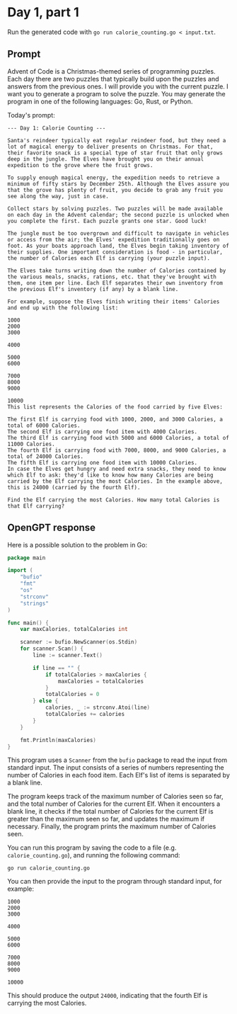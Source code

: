 # Day 1, part 1

Run the generated code with `go run calorie_counting.go < input.txt`.

## Prompt

Advent of Code is a Christmas-themed series of programming puzzles.  Each day there are two puzzles that typically build upon the puzzles and answers from the previous ones.
I will provide you with the current puzzle.  I want you to generate a program to solve the puzzle.  You may generate the program in one of the following languages: Go, Rust, or Python.

Today's prompt:

```
--- Day 1: Calorie Counting ---

Santa's reindeer typically eat regular reindeer food, but they need a lot of magical energy to deliver presents on Christmas. For that, their favorite snack is a special type of star fruit that only grows deep in the jungle. The Elves have brought you on their annual expedition to the grove where the fruit grows.

To supply enough magical energy, the expedition needs to retrieve a minimum of fifty stars by December 25th. Although the Elves assure you that the grove has plenty of fruit, you decide to grab any fruit you see along the way, just in case.

Collect stars by solving puzzles. Two puzzles will be made available on each day in the Advent calendar; the second puzzle is unlocked when you complete the first. Each puzzle grants one star. Good luck!

The jungle must be too overgrown and difficult to navigate in vehicles or access from the air; the Elves' expedition traditionally goes on foot. As your boats approach land, the Elves begin taking inventory of their supplies. One important consideration is food - in particular, the number of Calories each Elf is carrying (your puzzle input).

The Elves take turns writing down the number of Calories contained by the various meals, snacks, rations, etc. that they've brought with them, one item per line. Each Elf separates their own inventory from the previous Elf's inventory (if any) by a blank line.

For example, suppose the Elves finish writing their items' Calories and end up with the following list:

1000
2000
3000

4000

5000
6000

7000
8000
9000

10000
This list represents the Calories of the food carried by five Elves:

The first Elf is carrying food with 1000, 2000, and 3000 Calories, a total of 6000 Calories.
The second Elf is carrying one food item with 4000 Calories.
The third Elf is carrying food with 5000 and 6000 Calories, a total of 11000 Calories.
The fourth Elf is carrying food with 7000, 8000, and 9000 Calories, a total of 24000 Calories.
The fifth Elf is carrying one food item with 10000 Calories.
In case the Elves get hungry and need extra snacks, they need to know which Elf to ask: they'd like to know how many Calories are being carried by the Elf carrying the most Calories. In the example above, this is 24000 (carried by the fourth Elf).

Find the Elf carrying the most Calories. How many total Calories is that Elf carrying?
```
## OpenGPT response

Here is a possible solution to the problem in Go:

```go
package main

import (
    "bufio"
    "fmt"
    "os"
    "strconv"
    "strings"
)

func main() {
    var maxCalories, totalCalories int

    scanner := bufio.NewScanner(os.Stdin)
    for scanner.Scan() {
        line := scanner.Text()

        if line == "" {
            if totalCalories > maxCalories {
                maxCalories = totalCalories
            }
            totalCalories = 0
        } else {
            calories, _ := strconv.Atoi(line)
            totalCalories += calories
        }
    }

    fmt.Println(maxCalories)
}
```

This program uses a `Scanner` from the `bufio` package to read the input from standard input. The input consists of a series of numbers representing the number of Calories in each food item. Each Elf's list of items is separated by a blank line.

The program keeps track of the maximum number of Calories seen so far, and the total number of Calories for the current Elf. When it encounters a blank line, it checks if the total number of Calories for the current Elf is greater than the maximum seen so far, and updates the maximum if necessary. Finally, the program prints the maximum number of Calories seen.

You can run this program by saving the code to a file (e.g. `calorie_counting.go`), and running the following command:

```
go run calorie_counting.go
```

You can then provide the input to the program through standard input, for example:

```
1000
2000
3000

4000

5000
6000

7000
8000
9000

10000
```

This should produce the output `24000`, indicating that the fourth Elf is carrying the most Calories.
